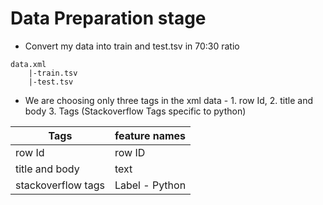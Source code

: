 # Data Preparation stage

- Convert my data into train and test.tsv in 70:30 ratio 
```
data.xml
    |-train.tsv
    |-test.tsv
```

- We are choosing only three tags in the xml data - 1. row Id, 2. title and body 3. Tags
(Stackoverflow Tags specific to python)
 

|Tags|feature names|
|-|-|
|row Id|row ID|
|title and body|text|
|stackoverflow tags|Label - Python|
